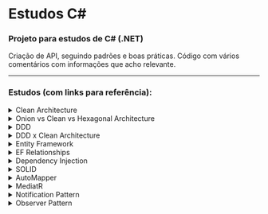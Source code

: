 # Estudos C#

### Projeto para estudos de C# (.NET)

Criação de API, seguindo padrões e boas práticas.
Código com vários comentários com informações que acho relevante.

---

### Estudos (com links para referência):

<details>
<summary>Clean Architecture</summary>
https://www.c-sharpcorner.com/article/clean-architecture-in-asp-net-core-web-api/#:~:text=What%20is%20Clean%20Architecture,data%20access%20and%20infrastructure%20concerns
</details>
<details>
<summary>Onion vs Clean vs Hexagonal Architecture</summary>
https://medium.com/@edamtoft/onion-vs-clean-vs-hexagonal-architecture-9ad94a27da91
</details>
<details>
<summary>DDD</summary>
https://learn.microsoft.com/en-us/dotnet/architecture/microservices/microservice-ddd-cqrs-patterns/ddd-oriented-microservice
</details>
<details>
<summary>DDD x Clean Architecture</summary>
https://softwareengineering.stackexchange.com/questions/405973/difference-between-domain-driven-design-and-clean-architecture
</details>
<details>
<summary>Entity Framework</summary>
https://learn.microsoft.com/en-us/ef/core/
</details>
<details>
<summary>EF Relationships</summary>
https://learn.microsoft.com/en-us/ef/core/modeling/relationships?tabs=fluent-api%2Cfluent-api-simple-key%2Csimple-key
</details>
<details>
<summary>Dependency Injection</summary>
https://learn.microsoft.com/en-us/dotnet/core/extensions/dependency-injection
</details>
<details>F
<summary>SOLID</summary>
- https://medium.com/beelabacademy/princípios-de-s-o-l-i-d-em-c-guia-prático-cbb1e6584284
- https://www.c-sharpcorner.com/UploadFile/damubetha/solid-principles-in-C-Sharp/
</details>
<details>
<summary>AutoMapper</summary>
https://www.macoratti.net/15/07/net_amap1.htm
</details>
<details>
<summary>MediatR</summary>
https://www.macoratti.net/20/07/aspc_mediatr1.htm
</details>
<details>
<summary>Notification Pattern</summary>
- https://medium.com/tableless/não-lance-exceptions-em-seu-domínio-use-notifications-70b31f7148d3
- https://blog.tiagopariz.com/c-with-patterns-notification/
</details>
<details>
<summary>Observer Pattern</summary>
- https://refactoring.guru/design-patterns/observer/csharp/example#:~:text=Observer%20is%20a%20behavioral%20design,that%20implements%20a%20subscriber%20interface.
- https://learn.microsoft.com/pt-br/dotnet/standard/events/observer-design-pattern
</details>
